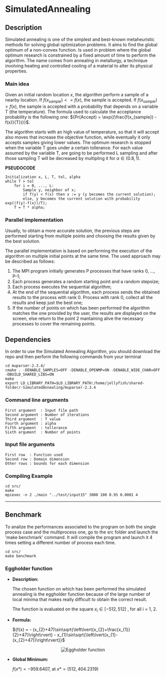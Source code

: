 # SimulatedAnnealing

## Description
Simulated annealing is one of the simplest and best-known metaheuristic methods for solving global optimization problems.
It aims to find the global optimum of a non-convex function.
Is used in problem where the global optimum research is constrained by a fixed amount of time to perform the algorithm. The name comes from annealing in metallurgy, a technique involving heating and controlled cooling of a material to alter its physical properties.

### Main idea
Given an initial random location ${x}$, the algorithm perform a sample of a nearby location.
If ${f(x_{sample}) <= f(x)}$, the sample is accepted. 
If ${f(x_{sample}) > f(x)}$, the sample is accepted with a probability that depends on a variable T (the temperature).
The formula used to calculate the acceptance probability is the following one: ${Pr(Accept) = \exp{(\frac{f(x_{sample}) - f(x)}{T})}}$.

The algorithm starts with an high value of temperature, so
that it will accept also moves that increase the objective function, while eventually it only accepts
samples giving lower values.
The optimum research is stopped when the variable T goes under a certain tollerance.
For each value assumed by the variable T, are going to be performed L sampling and after those sampling T will be decreased by multipling it for ${\alpha ∈ (0.8, 1)}$.

**PSEUDOCODE**
```
Initialization x, L, T, tol, alpha
while T > tol
    for i = 0, ..., L:
        Sample y, neighbor of x;
        if f(y) < f(x) then x := y (y becomes the current solution);
        else, y becomes the current solution with probability exp((f(y)-f(x))/T);
    T = T * alpha;
```
### Parallel implementation
Usually, to obtain a more accurate solution, the previous steps are performed starting from multiple points and choosing the results given by the best solution.

The parallel implementation is based on performing the execution of the algorithm on multiple initial points at the same time. The used approach may be described as follows:

1. The MPI program initially generates P processes that have ranks 0, ..., P-1;
2. Each process generates a random starting point and a random stepsize; 
3. Each process executes the sequential algorithm;
4. At the end of the sequential algorithm, each process sends the obtained results to the process with rank 0. Process with rank 0, collect all the results and keep just the best one;
5. If the number of points on which has been performed the algorithm matches the one provided by the user, the results are displayed on the screen, else return to the point 2 mantaining alive the necessary processes to cover the remaining points.

## Dependencies
In order to use the Simulated Annealing Algorithm, you should download the repo and then perform the following commands from your terminal
```
cd muparser-2.3.4/
cmake . -DENABLE_SAMPLES=OFF -DENABLE_OPENMP=ON -DENABLE_WIDE_CHAR=OFF -DBUILD_SHARED_LIBS=ON
make
export LD_LIBRARY_PATH=$LD_LIBRARY_PATH:/home/jellyfish/shared-folder/-SimulatedAnnealing/muparser-2.3.4
```

### Command line arguments
```
First argument  : Input file path
Second argument : Number of iterations
Third argument  : T value
Fourth argument : alpha
Fifth argument  : tollerance
Sixth argument  : Number of points
```

### Input file arguments
```
First row  : Function used
Second row : Domain dimension
Other rows : bounds for each dimension
```

### Compiling Example
```
cd src/
make
mpiexec -n 2 ./main "../test/input15" 3000 100 0.95 0.0001 4
```
---

## Benchmark
To analize the performances associated to the program on both the single process case and the multiprocess one, go to the src folder and launch the 'make benchmark' command.
It will compile the program and launch it 4 times setting a different number of process each time.
```
cd src/
make benchmark
```
### **Eggholder function**
- **Description:**

    The chosen function on which has been performed the simulated annealing is the eggholder function because of the large number of local minima that makes really difficult to obtain the correct result.

    The function is evaluated on the square $x_{i} ∈ [-512, 512]$ , for all i = 1, 2. 

-  **Formula:**
    
    ${f(x) = - (x_{2}+47)\sin\sqrt{\left\lvert{x_{2}+\frac{x_{1}}{2}+47}\right\rvert} - x_{1}\sin\sqrt{\left\lvert{x_{1}-(x_{2}+47)}\right\rvert}}$
    
<p align="center">
<img src="https://www.sfu.ca/~ssurjano/egg.png" alt="Eggholder function" title="Eggholder function">
</p>

-  **Global Minimum:**
    
    ${f(x*) = -959.6407}$, at ${x* = (512, 404.2319)}$
